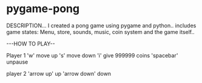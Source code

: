 # pygame-pong
DESCRIPTION...
I created a pong game using pygame and python.. includes game states: Menu, store, sounds, music, coin system and the game itself..


---HOW TO PLAY--


Player 1    'w'   move up       's'   move down     'i' give 999999 coins     'spacebar' unpause

player 2   'arrow up'  up     'arrow down'  down
